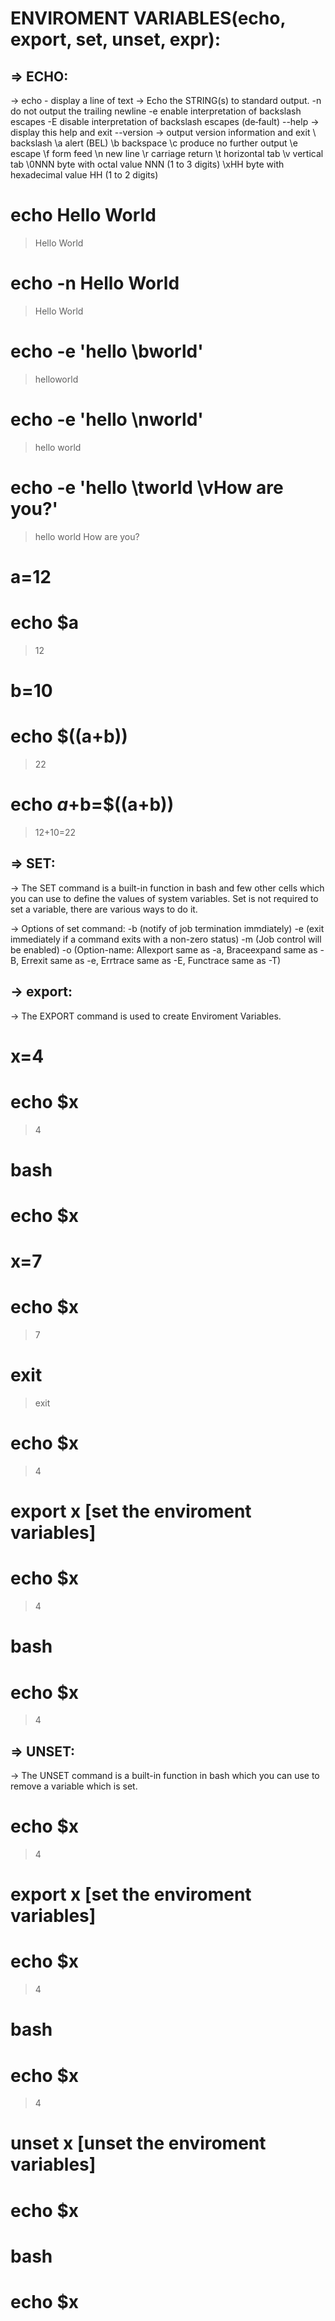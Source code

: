 ENVIROMENT VARIABLES(echo, export, set, unset, expr):
=====================================================

=> ECHO:
--------
-> echo - display a line of text
-> Echo the STRING(s) to standard output.
       -n     do not output the trailing newline
       -e     enable interpretation of backslash escapes
       -E     disable  interpretation  of  backslash escapes (de‐fault)
       --help -> display this help and exit
       --version -> output version information and exit
	\\     backslash
	\a     alert (BEL)
	\b     backspace
	\c     produce no further output
	\e     escape
	\f     form feed
	\n     new line
	\r     carriage return
	\t     horizontal tab
	\v     vertical tab
	\0NNN  byte with octal value NNN (1 to 3 digits)
	\xHH   byte with hexadecimal value HH (1 to 2 digits)

# echo Hello World
> Hello World

# echo -n Hello World
> Hello World

# echo -e 'hello \bworld'
> helloworld

# echo -e 'hello \nworld'
> hello 
> world

# echo -e 'hello \tworld \vHow are you?'
> hello 	world 
>              How are you?

# a=12
# echo $a
> 12

# b=10
# echo $((a+b))
> 22

# echo $a+$b=$((a+b))
> 12+10=22

=> SET:
-------
-> The SET command is a built-in function in bash and few other cells which you can use to define the values of system variables. Set is not required to set a variable, there are various ways to do it.

-> Options of set command:
	-b (notify of job termination immdiately)
	-e (exit immediately if a command exits with a non-zero status)
	-m (Job control will be enabled)
	-o (Option-name: Allexport same as -a, Braceexpand same as -B, Errexit same as -e, Errtrace same as -E, Functrace same as -T)

-> export:
----------
-> The EXPORT command is used to create Enviroment Variables.

# x=4
# echo $x
> 4
# bash
# echo $x
>
# x=7
# echo $x
> 7
# exit
> exit
# echo $x
> 4
# export x [set the enviroment variables]
# echo $x
> 4
# bash
# echo $x
>4

=> UNSET:
---------
-> The UNSET command is a built-in function in bash which you can use to remove a variable which is set.

# echo $x
> 4
# export x [set the enviroment variables]
# echo $x
> 4
# bash
# echo $x
>4
# unset x [unset the enviroment variables]
# echo $x
> 
# bash
# echo $x
>
